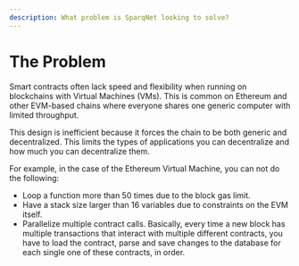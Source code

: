 ```yaml
---
description: What problem is SparqNet looking to solve?
---
```


# The Problem

Smart contracts often lack speed and flexibility when running on blockchains with Virtual Machines (VMs). This is common on Ethereum and other EVM-based chains where everyone shares one generic computer with limited throughput.

This design is inefficient because it forces the chain to be both generic and decentralized. This limits the types of applications you can decentralize and how much you can decentralize them.

For example, in the case of the Ethereum Virtual Machine, you can not do the following:

* Loop a function more than 50 times due to the block gas limit.
* Have a stack size larger than 16 variables due to constraints on the EVM itself.
* Parallelize multiple contract calls. Basically, every time a new block has multiple transactions that interact with multiple different contracts, you have to load the contract, parse and save changes to the database for each single one of these contracts, in order.
